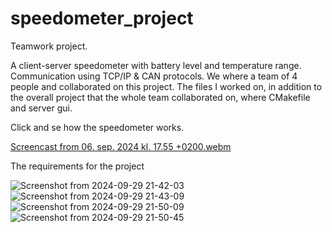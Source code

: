 # speedometer_project
Teamwork project.

A client-server speedometer with battery level and temperature range. 
Communication using TCP/IP &amp; CAN protocols. We where a team of 4 people and collaborated on this project. 
The files I worked on, in addition to the overall project that the whole team collaborated on, where CMakefile and server gui. 

Click and se how the speedometer works. 

[Screencast from 06. sep. 2024 kl. 17.55 +0200.webm](https://github.com/user-attachments/assets/03e37092-2cf9-4c47-a4a3-aa34761554f8)

The requirements for the project

![Screenshot from 2024-09-29 21-42-03](https://github.com/user-attachments/assets/d782aea3-35a6-4c94-a854-06bc2fa333e9)
![Screenshot from 2024-09-29 21-43-09](https://github.com/user-attachments/assets/cb4974ae-73f2-4215-9a43-3e7fce60a022)
![Screenshot from 2024-09-29 21-50-09](https://github.com/user-attachments/assets/33a02d13-b7d0-47b7-9c99-f406bbf7ef1a)
![Screenshot from 2024-09-29 21-50-45](https://github.com/user-attachments/assets/9dd3fad1-7d5a-48ba-b023-88e05d235e0e)
